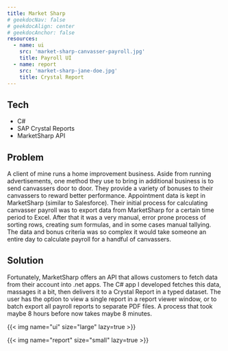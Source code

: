 ```yaml
---
title: Market Sharp
# geekdocNav: false
# geekdocAlign: center
# geekdocAnchor: false
resources:
  - name: ui
    src: 'market-sharp-canvasser-payroll.jpg'
    title: Payroll UI
  - name: report
    src: 'market-sharp-jane-doe.jpg'
    title: Crystal Report
---
```


## Tech

- C#
- SAP Crystal Reports
- MarketSharp API

## Problem

A client of mine runs a home improvement business. Aside from running advertisements, one method they use to bring in additional business is to send canvassers door to door. They provide a variety of bonuses to their canvassers to reward better performance. Appointment data is kept in MarketSharp (similar to Salesforce). Their initial process for calculating canvasser payroll was to export data from MarketSharp for a certain time period to Excel. After that it was a very manual, error prone process of sorting rows, creating sum formulas, and in some cases manual tallying. The data and bonus criteria was so complex it would take someone an entire day to calculate payroll for a handful of canvassers.

## Solution

Fortunately, MarketSharp offers an API that allows customers to fetch data from their account into .net apps. The C# app I developed fetches this data, massages it a bit, then delivers it to a Crystal Report in a typed dataset. The user has the option to view a single report in a report viewer window, or to batch export all payroll reports to separate PDF files. A process that took maybe 8 hours before now takes maybe 8 minutes.

{{< img name="ui" size="large" lazy=true >}}

{{< img name="report" size="small" lazy=true >}}
